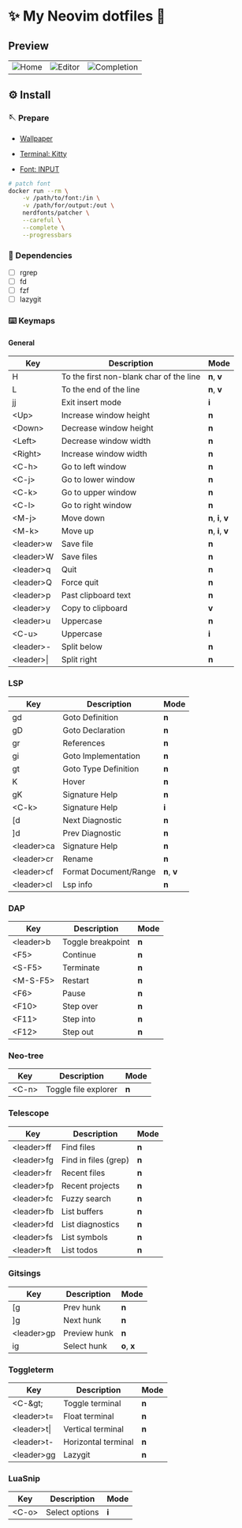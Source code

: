 # ✨ My Neovim dotfiles 🎉

## Preview

|                                                                                                                               |                                                                                                                                |                                                                                                                                     |
| :---------------------------------------------------------------------------------------------------------------------------: | :----------------------------------------------------------------------------------------------------------------------------: | :---------------------------------------------------------------------------------------------------------------------------------: |
| <img alt="Home" src="https://user-images.githubusercontent.com/54089360/213395579-9a06ab47-b81d-48a2-92fd-4616fadeea4d.jpg">  | <img alt="Editor" src="https://user-images.githubusercontent.com/54089360/213395915-e1aadfc9-2e3b-403f-8258-a6cf43563b87.jpg"> | <img alt="Completion" src="https://user-images.githubusercontent.com/54089360/213395968-a5dad009-2bd0-4182-b76e-eef33e4fbe2d.jpg">  |

## ⚙️ Install

### 🪡 Prepare

* [Wallpaper](https://wallhaven.cc/w/zyxvqy)

* [Terminal: Kitty](https://sw.kovidgoyal.net/kitty/)

* [Font: INPUT](https://input.djr.com/preview/?size=14&language=python&theme=base16-dark&family=InputSans&width=300&weight=300&line-height=1.2&a=ss&g=ss&i=serifs_round&l=serifs_round&zero=0&asterisk=height&braces=straight&preset=default&customize=please)

```bash
# patch font
docker run --rm \
    -v /path/to/font:/in \
    -v /path/for/output:/out \
    nerdfonts/patcher \
    --careful \
    --complete \
    --progressbars
```

### 🔗 Dependencies

* [ ] rgrep
* [ ] fd
* [ ] fzf
* [ ] lazygit

### ⌨️  Keymaps

#### General

| Key              | Description                             | Mode                |
| ------           | ---                                     | ---                 |
| H                | To the first non-blank char of the line | **n**, **v**        |
| L                | To the end of the line                  | **n**, **v**        |
| jj               | Exit insert mode                        | **i**               |
| &lt;Up&gt;       | Increase window height                  | **n**               |
| &lt;Down&gt;     | Decrease window height                  | **n**               |
| &lt;Left&gt;     | Decrease window width                   | **n**               |
| &lt;Right&gt;    | Increase window width                   | **n**               |
| &lt;C-h&gt;      | Go to left window                       | **n**               |
| &lt;C-j&gt;      | Go to lower window                      | **n**               |
| &lt;C-k&gt;      | Go to upper window                      | **n**               |
| &lt;C-l&gt;      | Go to right window                      | **n**               |
| &lt;M-j&gt;      | Move down                               | **n**, **i**, **v** |
| &lt;M-k&gt;      | Move up                                 | **n**, **i**, **v** |
| &lt;leader&gt;w  | Save file                               | **n**               |
| &lt;leader&gt;W  | Save files                              | **n**               |
| &lt;leader&gt;q  | Quit                                    | **n**               |
| &lt;leader&gt;Q  | Force quit                              | **n**               |
| &lt;leader&gt;p  | Past clipboard text                     | **n**               |
| &lt;leader&gt;y  | Copy to clipboard                       | **v**               |
| &lt;leader&gt;u  | Uppercase                               | **n**               |
| &lt;C-u&gt;      | Uppercase                               | **i**               |
| &lt;leader&gt;-  | Split below                             | **n**               |
| &lt;leader&gt;\| | Split right                             | **n**               |

### LSP

| Key              | Description           | Mode           |
| --------------   | --------------        | -------------- |
| gd               | Goto Definition       | **n**          |
| gD               | Goto Declaration      | **n**          |
| gr               | References            | **n**          |
| gi               | Goto Implementation   | **n**          |
| gt               | Goto Type Definition  | **n**          |
| K                | Hover                 | **n**          |
| gK               | Signature Help        | **n**          |
| &lt;C-k&gt;      | Signature Help        | **i**          |
| [d               | Next Diagnostic       | **n**          |
| ]d               | Prev Diagnostic       | **n**          |
| &lt;leader&gt;ca | Signature Help        | **n**          |
| &lt;leader&gt;cr | Rename                | **n**          |
| &lt;leader&gt;cf | Format Document/Range | **n**, **v**   |
| &lt;leader&gt;cl | Lsp info              | **n**          |

### DAP

| Key             | Description       | Mode           |
| --------------  | --------------    | -------------- |
| &lt;leader&gt;b | Toggle breakpoint | **n**          |
| &lt;F5&gt;      | Continue          | **n**          |
| &lt;S-F5&gt;    | Terminate         | **n**          |
| &lt;M-S-F5&gt;  | Restart           | **n**          |
| &lt;F6&gt;      | Pause             | **n**          |
| &lt;F10&gt;     | Step over         | **n**          |
| &lt;F11&gt;     | Step into         | **n**          |
| &lt;F12&gt;     | Step out          | **n**          |

### Neo-tree

| Key            | Description          | Mode           |
| -------------- | --------------       | -------------- |
| &lt;C-n&gt;    | Toggle file explorer | **n**          |

### Telescope

| Key              | Description          | Mode           |
| --------------   | --------------       | -------------- |
| &lt;leader&gt;ff | Find files           | **n**          |
| &lt;leader&gt;fg | Find in files (grep) | **n**          |
| &lt;leader&gt;fr | Recent files         | **n**          |
| &lt;leader&gt;fp | Recent projects      | **n**          |
| &lt;leader&gt;fc | Fuzzy search         | **n**          |
| &lt;leader&gt;fb | List buffers         | **n**          |
| &lt;leader&gt;fd | List diagnostics     | **n**          |
| &lt;leader&gt;fs | List symbols         | **n**          |
| &lt;leader&gt;ft | List todos           | **n**          |

### Gitsings

| Key              | Description    | Mode           |
| --------------   | -------------- | -------------- |
| [g               | Prev hunk      | **n**          |
| ]g               | Next hunk      | **n**          |
| &lt;leader&gt;gp | Preview hunk   | **n**          |
| ig               | Select hunk    | **o**, **x**   |

### Toggleterm

| Key               | Description         | Mode           |
| --------------    | --------------      | -------------- |
| &lt;C-\&gt;       | Toggle terminal     | **n**          |
| &lt;leader&gt;t=  | Float terminal      | **n**          |
| &lt;leader&gt;t\| | Vertical terminal   | **n**          |
| &lt;leader&gt;t-  | Horizontal terminal | **n**          |
| &lt;leader&gt;gg  | Lazygit             | **n**          |

### LuaSnip

| Key            | Description     | Mode           |
| -------------- | --------------  | -------------- |
| &lt;C-o&gt;    | Select  options | **i**          |
